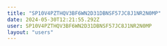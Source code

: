 ```yaml
---
title: "SP10V4PZTHQV3BF6WN2D31DBNSF57JC8J1NR2N0MP"
date: 2024-05-30T12:21:55.292Z
user: SP10V4PZTHQV3BF6WN2D31DBNSF57JC8J1NR2N0MP
layout: "users"
---
```

    